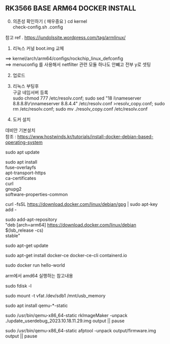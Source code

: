 ## RK3566 BASE ARM64 DOCKER INSTALL

0. 의존성 확인하기 ( 매우중요 )
cd kernel</br>
check-config.sh .config </br>

참고 ref . https://jundolssite.wordpress.com/tag/armlinux/

1. 리눅스 커널 boot.img 교체</br>

==> kernel/arch/arm64/configs/rockchip_linux_defconfig</br>
==> menuconfig 를 사용해서 netfilter 관련 모듈 하나도 안뺴고 전부 y로 셋팅

2. 업로드</br>

3. 리눅스 부팅후</br>
구글 네임서버 등록</br>
sudo chmod 777 /etc/resolv.conf; sudo sed "18 i\nameserver 8.8.8.8\\r\\nnameserver 8.8.4.4" /etc/resolv.conf >resolv_copy.conf; sudo rm /etc/resolv.conf; sudo mv ./resolv_copy.conf /etc/resolv.conf</br>

4. 도커 설치

데비안 기본설치</br>
참조 : https://www.hostwinds.kr/tutorials/install-docker-debian-based-operating-system</br>

sudo apt update</br>

sudo apt install \
fuse-overlayfs \
apt-transport-https \
ca-certificates \
curl \
gnupg2 \
software-properties-common</br>

curl -fsSL https://download.docker.com/linux/debian/gpg | sudo apt-key add -</br>

sudo add-apt-repository \
"deb [arch=arm64] https://download.docker.com/linux/debian \
$(lsb_release -cs) \
stable"

sudo apt-get update</br>

sudo apt-get install docker-ce docker-ce-cli containerd.io</br>

sudo docker run hello-world</br>






arm에서 amd64 실행하는 참고내용

sudo fdisk -l

sudo mount -t vfat /dev/sdb1 /mnt/usb_memory

sudo apt install qemu-*-static

sudo /usr/bin/qemu-x86_64-static rkImageMaker -unpack ./update_userdebug_2023.10.18.11.29.img output || pause

sudo /usr/bin/qemu-x86_64-static afptool -unpack output/firmware.img output || pause